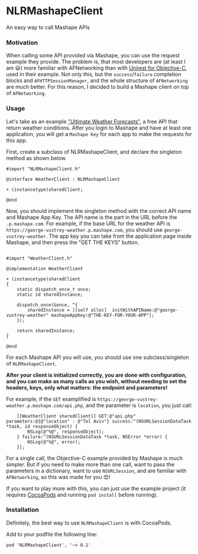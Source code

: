 NLRMashapeClient
================

An easy way to call Mashape APIs

### Motivation

When calling some API provided via Mashape, you can use the request example they provide. The problem is, that most developers are (at least I am :smiley:) more familiar with AFNetworking than with [Unirest for Objective-C](http://unirest.io/objective-c), used in their example. Not only this, but the `success`/`failure` completion blocks and `AFHTTPSessionManager`, and the whole structure of `AFNetworking` are much better. For this reason, I decided to build a Mashape client on top of `AFNetworking`.

### Usage

Let's take as an example ["Ultimate Weather Forecasts"](https://www.mashape.com/george-vustrey/ultimate-weather-forecasts), a free API that return weather conditions. After you login to Mashape and have at least one application, you will get a `Mashape Key` for each app to make the requests for this app.

First, create a subclass of NLRMashapeClient, and declare the singleton method as shown below.

```
#import "NLRMashapeClient.h"

@interface WeatherClient : NLRMashapeClient

+ (instancetype)sharedClient;

@end

```

Now, you should implement the singleton method with the correct API name and Mashape App Key. The API name is the part in the URL before the `.p.mashape.com`. For example, if the base URL for the weather API is `https://george-vustrey-weather.p.mashape.com`, you should use `george-vustrey-weather`. The app key you can take from the application page inside Mashape, and then press the "GET THE KEYS" button.

```

#import "WeatherClient.h"

@implementation WeatherClient

+ (instancetype)sharedClient
{
    static dispatch_once_t once;
    static id sharedInstance;

    dispatch_once(&once, ^{
        sharedInstance = [[self alloc]  initWithAPIName:@"george-vustrey-weather" mashapeAppKey:@"THE-KEY-FOR-YOUR-APP"];
    });

    return sharedInstance;
}

@end

```

For each Mashape API you will use, you should use one subclass/singleton of `NLRMashapeClient`.

**After your client is initialized correctly, you are done with configuration, and you can make as many calls as you wish, without needing to set the headers, keys, only what matters: the endpoint and parameters!**

For example, if the `GET` examplified is `https://george-vustrey-weather.p.mashape.com/api.php`, and the parameter is `location`, you just call:

```
    [[WeatherClient sharedClient]] GET:@"api.php" parameters:@{@"location" : @"Tel Aviv"} success:^(NSURLSessionDataTask *task, id responseObject) {
        NSLog(@"%@", responseObject);
    } failure:^(NSURLSessionDataTask *task, NSError *error) {
        NSLog(@"%@", error);
    }];
```

For a single call, the Objective-C example provided by Mashape is much simpler. But if you need to make more than one call, want to pass the parameters in a dictionary, want to use `NSURLSession`, and are familiar with `AFNetworking`, so this was made for you :heart_eyes:!

If you want to play more with this, you can just use the example project (it requires [CocoaPods](www.cocoapods.org) and running `pod install` before running).

### Installation

Definitely, the best way to use `NLRMashapeClient` is with CocoaPods.

Add to your podfile the following line:

```
pod 'NLRMashapeClient', '~> 0.1'
```
